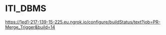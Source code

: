 # ITI_DBMS

https://1ed1-217-139-15-225.eu.ngrok.io/configure/buildStatus/text?job=PR-Merge_Trigger&build=14
